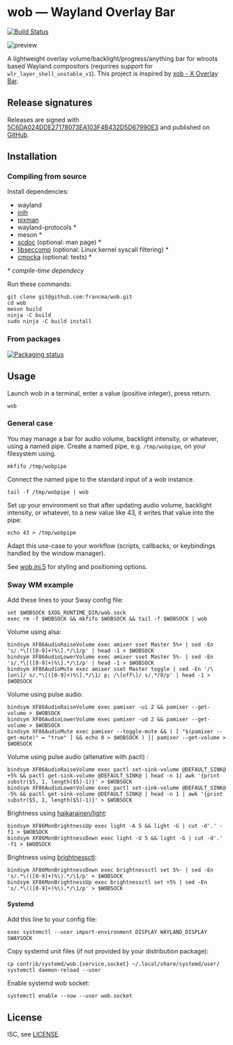 # wob — Wayland Overlay Bar

[![Build Status](https://github.com/francma/wob/workflows/test/badge.svg)](https://github.com/francma/wob/actions)

![preview](https://martinfranc.eu/wob-preview.svg)

A lightweight overlay volume/backlight/progress/anything bar for wlroots based Wayland compositors (requrires support for `wlr_layer_shell_unstable_v1`). This project is inspired by [xob - X Overlay Bar](https://github.com/florentc/xob).

## Release signatures

Releases are signed with [5C6DA024DDE27178073EA103F4B432D5D67990E3](https://keys.openpgp.org/vks/v1/by-fingerprint/5C6DA024DDE27178073EA103F4B432D5D67990E3) and published on [GitHub](https://github.com/francma/wob/releases).

## Installation

### Compiling from source

Install dependencies:

- wayland
- [inih](https://github.com/benhoyt/inih)
- [pixman](http://www.pixman.org/)
- wayland-protocols \*
- meson \*
- [scdoc](https://git.sr.ht/~sircmpwn/scdoc) (optional: man page) \*
- [libseccomp](https://github.com/seccomp/libseccomp) (optional: Linux kernel syscall filtering) \*
- [cmocka](https://cmocka.org/) (optional: tests) \*

\* _compile-time dependecy_

Run these commands:

```
git clone git@github.com:francma/wob.git
cd wob
meson build
ninja -C build
sudo ninja -C build install
```

### From packages

[![Packaging status](https://repology.org/badge/tiny-repos/wob.svg)](https://repology.org/project/wob/versions)

## Usage

Launch wob in a terminal, enter a value (positive integer), press return.

```
wob
```

### General case

You may manage a bar for audio volume, backlight intensity, or whatever, using a named pipe. Create a named pipe, e.g. `/tmp/wobpipe`, on your filesystem using.

```
mkfifo /tmp/wobpipe
```

Connect the named pipe to the standard input of a wob instance.

```
tail -f /tmp/wobpipe | wob
```

Set up your environment so that after updating audio volume, backlight intensity, or whatever, to a new value like 43, it writes that value into the pipe:

```
echo 43 > /tmp/wobpipe
```

Adapt this use-case to your workflow (scripts, callbacks, or keybindings handled by the window manager).

See [wob.ini.5](https://github.com/francma/wob/blob/master/wob.ini.5.scd) for styling and positioning options.

### Sway WM example

Add these lines to your Sway config file:

```
set $WOBSOCK $XDG_RUNTIME_DIR/wob.sock
exec rm -f $WOBSOCK && mkfifo $WOBSOCK && tail -f $WOBSOCK | wob
```

Volume using alsa:

```
bindsym XF86AudioRaiseVolume exec amixer sset Master 5%+ | sed -En 's/.*\[([0-9]+)%\].*/\1/p' | head -1 > $WOBSOCK
bindsym XF86AudioLowerVolume exec amixer sset Master 5%- | sed -En 's/.*\[([0-9]+)%\].*/\1/p' | head -1 > $WOBSOCK
bindsym XF86AudioMute exec amixer sset Master toggle | sed -En '/\[on\]/ s/.*\[([0-9]+)%\].*/\1/ p; /\[off\]/ s/.*/0/p' | head -1 > $WOBSOCK
```

Volume using pulse audio:

```
bindsym XF86AudioRaiseVolume exec pamixer -ui 2 && pamixer --get-volume > $WOBSOCK
bindsym XF86AudioLowerVolume exec pamixer -ud 2 && pamixer --get-volume > $WOBSOCK
bindsym XF86AudioMute exec pamixer --toggle-mute && ( [ "$(pamixer --get-mute)" = "true" ] && echo 0 > $WOBSOCK ) || pamixer --get-volume > $WOBSOCK
```

Volume using pulse audio (altenative with pactl) :

```
bindsym XF86AudioRaiseVolume exec pactl set-sink-volume @DEFAULT_SINK@ +5% && pactl get-sink-volume @DEFAULT_SINK@ | head -n 1| awk '{print substr($5, 1, length($5)-1)}' > $WOBSOCK
bindsym XF86AudioLowerVolume exec pactl set-sink-volume @DEFAULT_SINK@ -5% && pactl get-sink-volume @DEFAULT_SINK@ | head -n 1 | awk '{print substr($5, 1, length($5)-1)}' > $WOBSOCK
```

Brightness using [haikarainen/light](https://github.com/haikarainen/light):

```
bindsym XF86MonBrightnessUp exec light -A 5 && light -G | cut -d'.' -f1 > $WOBSOCK
bindsym XF86MonBrightnessDown exec light -U 5 && light -G | cut -d'.' -f1 > $WOBSOCK
```

Brightness using [brightnessctl](https://github.com/Hummer12007/brightnessctl):

```
bindsym XF86MonBrightnessDown exec brightnessctl set 5%- | sed -En 's/.*\(([0-9]+)%\).*/\1/p' > $WOBSOCK
bindsym XF86MonBrightnessUp exec brightnessctl set +5% | sed -En 's/.*\(([0-9]+)%\).*/\1/p' > $WOBSOCK
```

#### Systemd

Add this line to your config file:

```
exec systemctl --user import-environment DISPLAY WAYLAND_DISPLAY SWAYSOCK
```

Copy systemd unit files (if not provided by your distribution package):

```
cp contrib/systemd/wob.{service,socket} ~/.local/share/systemd/user/
systemctl daemon-reload --user
```

Enable systemd wob socket:

```
systemctl enable --now --user wob.socket
```

## License

ISC, see [LICENSE](/LICENSE).
